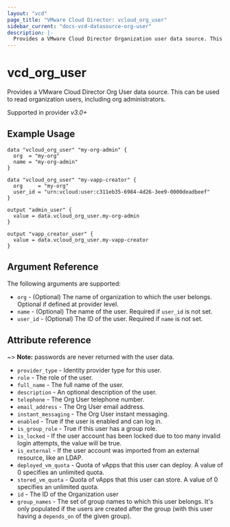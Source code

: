 ```yaml
---
layout: "vcd"
page_title: "VMware Cloud Director: vcloud_org_user"
sidebar_current: "docs-vcd-datasource-org-user"
description: |-
  Provides a VMware Cloud Director Organization user data source. This can be used to read organization users.
---
```


# vcd\_org\_user

Provides a VMware Cloud Director Org User data source. This can be used to read organization users, including org administrators.

Supported in provider *v3.0+*


## Example Usage

```hcl
data "vcloud_org_user" "my-org-admin" {
  org  = "my-org"
  name = "my-org-admin"
}

data "vcloud_org_user" "my-vapp-creator" {
  org     = "my-org"
  user_id = "urn:vcloud:user:c311eb35-6984-4d26-3ee9-0000deadbeef"
}

output "admin_user" {
  value = data.vcloud_org_user.my-org-admin
}

output "vapp_creator_user" {
  value = data.vcloud_org_user.my-vapp-creator
}
```

## Argument Reference

The following arguments are supported:

* `org` - (Optional) The name of organization to which the user belongs. Optional if defined at provider level.
* `name` - (Optional) The name of the user. Required if `user_id` is not set.
* `user_id` - (Optional) The ID of the user. Required if `name` is not set.

## Attribute reference

~> **Note:** passwords are never returned with the user data.

* `provider_type` - Identity provider type for this user. 
* `role` - The role of the user. 
* `full_name` - The full name of the user.
* `description` - An optional description of the user.
* `telephone` - The Org User telephone number.
* `email_address` - The Org User email address.
* `instant_messaging` - The Org User instant messaging.
* `enabled` - True if the user is enabled and can log in.
* `is_group_role` - True if this user has a group role.
* `is_locked` - If the user account has been locked due to too many invalid login attempts, the value will be true.
* `is_external` - If the user account was imported from an external resource, like an LDAP.
* `deployed_vm_quota` - Quota of vApps that this user can deploy. A value of 0 specifies an unlimited quota.
* `stored_vm_quota` -  Quota of vApps that this user can store. A value of 0 specifies an unlimited quota.
* `id` - The ID of the Organization user
* `group_names` - The set of group names to which this user belongs. It's only populated if the users
    are created after the group (with this user having a `depends_on` of the given group).

